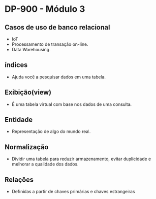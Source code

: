 # DP-900 - Módulo 3

## Casos de uso de banco relacional

- IoT
- Processamento de transação on-line.
- Data Warehousing.

## índices

- Ajuda você a pesquisar dados em uma tabela.

## Exibição(view)

- É uma tabela virtual com base nos dados de uma consulta.

## Entidade

- Representação de algo do mundo real.

## Normalização

- Dividir uma tabela para reduzir armazenamento, evitar duplicidade e melhorar a qualidade dos dados.

## Relações

- Definidas a partir de chaves primárias e chaves estrangeiras
